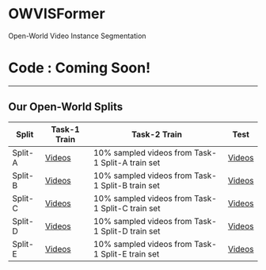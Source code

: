 # OWVISFormer
Open-World Video Instance Segmentation

# Code : Coming Soon!

<hr> 

## Our Open-World Splits


| Split                            | Task-1 Train  | Task-2 Train | Test |
| ---------------------------------| ------- | ------ | ---- |
| Split-A                          |[Videos](https://github.com/OmkarThawakar/OWVISFormer/blob/main/video_splits/splitA_train.txt) | 10% sampled videos from Task-1 Split-A train set | [Videos](https://github.com/OmkarThawakar/OWVISFormer/blob/main/video_splits/splitA_test.txt)
| Split-B                          |[Videos](https://github.com/OmkarThawakar/OWVISFormer/blob/main/video_splits/splitB_train.txt) | 10% sampled videos from Task-1 Split-B train set | [Videos](https://github.com/OmkarThawakar/OWVISFormer/blob/main/video_splits/splitB_test.txt)
| Split-C                          |[Videos](https://github.com/OmkarThawakar/OWVISFormer/blob/main/video_splits/splitC_train.txt) | 10% sampled videos from Task-1 Split-C train set | [Videos](https://github.com/OmkarThawakar/OWVISFormer/blob/main/video_splits/splitC_test.txt)
| Split-D                          |[Videos](https://github.com/OmkarThawakar/OWVISFormer/blob/main/video_splits/splitD_train.txt) | 10% sampled videos from Task-1 Split-D train set | [Videos](https://github.com/OmkarThawakar/OWVISFormer/blob/main/video_splits/splitD_test.txt)
| Split-E                          |[Videos](https://github.com/OmkarThawakar/OWVISFormer/blob/main/video_splits/splitE_train.txt) | 10% sampled videos from Task-1 Split-E train set | [Videos](https://github.com/OmkarThawakar/OWVISFormer/blob/main/video_splits/splitE_test.txt)
